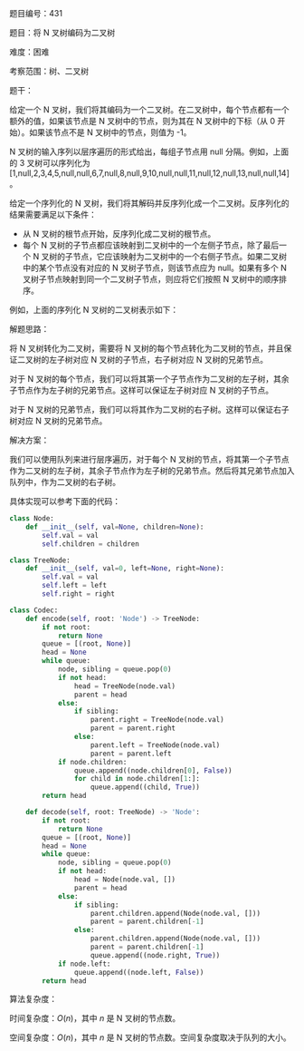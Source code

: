 题目编号：431

题目：将 N 叉树编码为二叉树

难度：困难

考察范围：树、二叉树

题干：

给定一个 N 叉树，我们将其编码为一个二叉树。在二叉树中，每个节点都有一个额外的值，如果该节点是 N 叉树中的节点，则为其在 N 叉树中的下标（从 0 开始）。如果该节点不是 N 叉树中的节点，则值为 -1。

N 叉树的输入序列以层序遍历的形式给出，每组子节点用 null 分隔。例如，上面的 3 叉树可以序列化为 [1,null,2,3,4,5,null,null,6,7,null,8,null,9,10,null,null,11,null,12,null,13,null,null,14]。

给定一个序列化的 N 叉树，我们将其解码并反序列化成一个二叉树。反序列化的结果需要满足以下条件：

- 从 N 叉树的根节点开始，反序列化成二叉树的根节点。
- 每个 N 叉树的子节点都应该映射到二叉树中的一个左侧子节点，除了最后一个 N 叉树的子节点，它应该映射为二叉树中的一个右侧子节点。如果二叉树中的某个节点没有对应的 N 叉树子节点，则该节点应为 null。如果有多个 N 叉树子节点映射到同一个二叉树子节点，则应将它们按照 N 叉树中的顺序排序。

例如，上面的序列化 N 叉树的二叉树表示如下：

解题思路：

将 N 叉树转化为二叉树，需要将 N 叉树的每个节点转化为二叉树的节点，并且保证二叉树的左子树对应 N 叉树的子节点，右子树对应 N 叉树的兄弟节点。

对于 N 叉树的每个节点，我们可以将其第一个子节点作为二叉树的左子树，其余子节点作为左子树的兄弟节点。这样可以保证左子树对应 N 叉树的子节点。

对于 N 叉树的兄弟节点，我们可以将其作为二叉树的右子树。这样可以保证右子树对应 N 叉树的兄弟节点。

解决方案：

我们可以使用队列来进行层序遍历，对于每个 N 叉树的节点，将其第一个子节点作为二叉树的左子树，其余子节点作为左子树的兄弟节点。然后将其兄弟节点加入队列中，作为二叉树的右子树。

具体实现可以参考下面的代码：

```python
class Node:
    def __init__(self, val=None, children=None):
        self.val = val
        self.children = children

class TreeNode:
    def __init__(self, val=0, left=None, right=None):
        self.val = val
        self.left = left
        self.right = right

class Codec:
    def encode(self, root: 'Node') -> TreeNode:
        if not root:
            return None
        queue = [(root, None)]
        head = None
        while queue:
            node, sibling = queue.pop(0)
            if not head:
                head = TreeNode(node.val)
                parent = head
            else:
                if sibling:
                    parent.right = TreeNode(node.val)
                    parent = parent.right
                else:
                    parent.left = TreeNode(node.val)
                    parent = parent.left
            if node.children:
                queue.append((node.children[0], False))
                for child in node.children[1:]:
                    queue.append((child, True))
        return head

    def decode(self, root: TreeNode) -> 'Node':
        if not root:
            return None
        queue = [(root, None)]
        head = None
        while queue:
            node, sibling = queue.pop(0)
            if not head:
                head = Node(node.val, [])
                parent = head
            else:
                if sibling:
                    parent.children.append(Node(node.val, []))
                    parent = parent.children[-1]
                else:
                    parent.children.append(Node(node.val, []))
                    parent = parent.children[-1]
                    queue.append((node.right, True))
            if node.left:
                queue.append((node.left, False))
        return head
```

算法复杂度：

时间复杂度：$O(n)$，其中 $n$ 是 N 叉树的节点数。

空间复杂度：$O(n)$，其中 $n$ 是 N 叉树的节点数。空间复杂度取决于队列的大小。